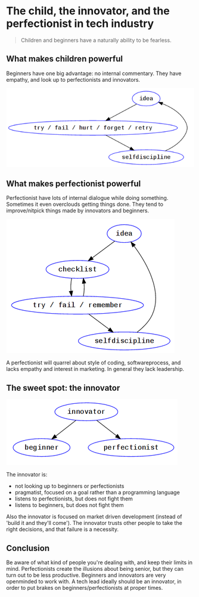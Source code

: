 The child, the innovator, and the perfectionist in tech industry
================================================================

> Children and beginners have a naturally ability to be fearless.

## What makes children powerful 

Beginners have one big advantage: no internal commentary.
They have empathy, and look up to perfectionists and innovators.

<img src="img/child.png"/>

## What makes perfectionist powerful 

Perfectionist have lots of internal dialogue while doing something.
Sometimes it even overclouds getting things done.
They tend to improve/nitpick things made by innovators and beginners.

<img src="img/perfectionist.png"/>

A perfectionist will quarrel about style of coding, softwareprocess, 
and lacks empathy and interest in marketing.
In general they lack leadership.

## The sweet spot: the innovator

<img src="img/innovator.png"/>

The innovator is:

* not looking up to beginners or perfectionists
* pragmatist, focused on a goal rather than a programming language
* listens to perfectionists, but does not fight them
* listens to beginners, but does not fight them

Also the innovator is focused on market driven development (instead of 'build it and they'll come').
The innovator trusts other people to take the right decisions, and that failure is a necessity.

## Conclusion

Be aware of what kind of people you're dealing with, and keep their limits in mind.
Perfectionists create the illusions about being senior, but they can turn out to be less productive.
Beginners and innovators are very openminded to work with.
A tech lead ideally should be an innovator, in order to put brakes on beginners/perfectionists at proper times.

